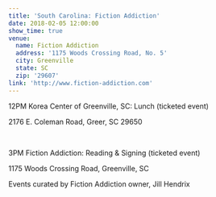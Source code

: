 ```yaml
---
title: 'South Carolina: Fiction Addiction'
date: 2018-02-05 12:00:00
show_time: true
venue:
  name: Fiction Addiction
  address: '1175 Woods Crossing Road, No. 5'
  city: Greenville
  state: SC
  zip: '29607'
link: 'http://www.fiction-addiction.com'
---
```



12PM Korea Center of Greenville, SC: Lunch (ticketed event)

2176 E. Coleman Road, Greer, SC 29650

&nbsp;

3PM Fiction Addiction: Reading & Signing (ticketed event)

1175 Woods Crossing Road, Greenville, SC

Events curated by Fiction Addiction owner, Jill Hendrix

&nbsp;

&nbsp;